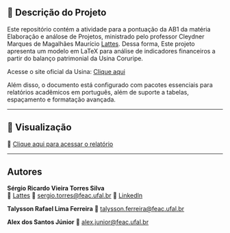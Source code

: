 
## :notebook_with_decorative_cover: Descrição do Projeto

Este repositório contém a atividade para a pontuação da AB1 da matéria Elaboração e análose de Projetos, ministrado pelo professor Cleydner Marques de Magalhães Maurício [Lattes](http://lattes.cnpq.br/1149404022685972). Dessa forma, Este projeto apresenta um modelo em LaTeX para análise de indicadores financeiros a partir do balanço patrimonial da Usina Coruripe.

Acesse o site oficial da Usina: [Clique aqui](https://www.usinacoruripe.com.br/)

Além disso, o documento está configurado com pacotes essenciais para relatórios acadêmicos em português, além de suporte a tabelas, espaçamento e formatação avançada.

---

## :blue_book: Visualização

:bookmark_tabs: [Clique aqui para acessar o relatório](Elaboração_e_análise_de_projetos/arquivo.pdf)

---

## Autores

**Sérgio Ricardo Vieira Torres Silva**  
:page_with_curl: [Lattes](http://lattes.cnpq.br/6028108290396877)
:email: [sergio.torres@feac.ufal.br](mailto:sergio.torres@feac.ufal.br)
:paperclip: [LinkedIn](https://linkedin.com/in/sergioricardo-me) 

**Talysson Rafael Lima Ferreira**
:email: [talysson.ferreira@feac.ufal.br](mailto:talysson.ferreira@feac.ufal.br)

**Alex dos Santos Júnior**
:email: [alex.junior@feac.ufal.br](mailto:alex.junior@feac.ufal.br)

